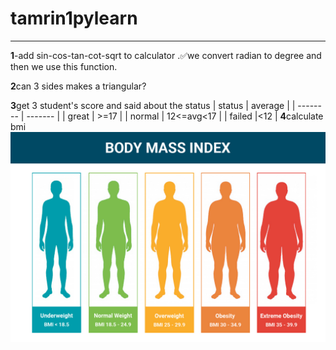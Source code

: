 # tamrin1pylearn
---
**1**-add sin-cos-tan-cot-sqrt to calculator .✅we convert radian to degree and then  we use this function.

**2**can 3 sides makes a triangular?

**3**get 3 student's score and said about the status
| status   | average |
| -------- | ------- |
| great | >=17    |
| normal | 12<=avg<17    |
| failed   |<12 |
**4**calculate bmi
![BMI](BMI.jpg)
